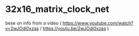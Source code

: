 # 32x16_matrix_clock_net
bese on info from a video ( https://www.youtube.com/watch?v=2wJOdi0xzas / https://youtu.be/2wJOdi0xzas )

